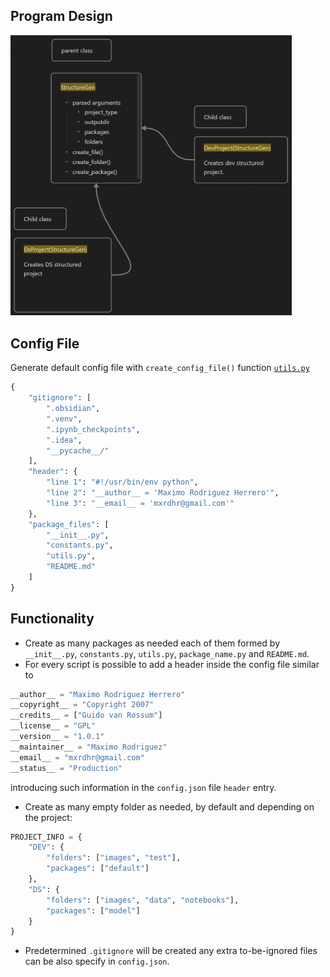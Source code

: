 ## Program Design

<img src="https://github.com/MaximoRdz/AUTO-PROJECT-STRUCTURE/blob/main/images/program_design.PNG" alt="Program Design" width="450"/>

## Config File
Generate default config file with `create_config_file()` function [`utils.py`](https://github.com/MaximoRdz/AUTO-PROJECT-STRUCTURE/blob/main/structure_gen/utils.py) 
```cmd
{
    "gitignore": [
        ".obsidian",
        ".venv",
        ".ipynb_checkpoints",
        ".idea",
        "__pycache__/"
    ],
    "header": {
        "line 1": "#!/usr/bin/env python",
        "line 2": "__author__ = 'Maximo Rodriguez Herrero'",
        "line 3": "__email__ = 'mxrdhr@gmail.com'"
    },
    "package_files": [
        "__init__.py",
        "constants.py",
        "utils.py",
        "README.md"
    ]
}
```
## Functionality
- Create as many packages as needed each of them formed by `__init__.py`, `constants.py`, `utils.py`, `package_name.py` and `README.md`.
- For every script is possible to add a header inside the config file similar to
```python
__author__ = "Maximo Rodriguez Herrero"
__copyright__ = "Copyright 2007"
__credits__ = ["Guido van Rossum"]
__license__ = "GPL"
__version__ = "1.0.1"
__maintainer__ = "Maximo Rodriguez"
__email__ = "mxrdhr@gmail.com"
__status__ = "Production"
```
introducing such information in the `config.json` file `header` entry.
- Create as many empty folder as needed, by default and depending on the project:
```python
PROJECT_INFO = {  
    "DEV": {  
        "folders": ["images", "test"],  
        "packages": ["default"]  
    },  
    "DS": {  
        "folders": ["images", "data", "notebooks"],  
        "packages": ["model"]  
    }  
}
```
- Predetermined `.gitignore` will be created any extra to-be-ignored files can be also specify in `config.json`.

